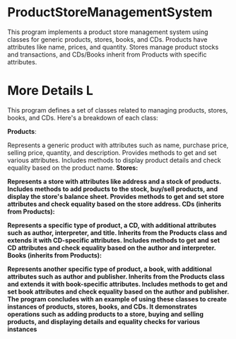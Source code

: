 # ProductStoreManagementSystem
This program implements a product store management system using classes for generic products, stores, books, and CDs. Products have attributes like name, prices, and quantity. Stores manage product stocks and transactions, and CDs/Books inherit from Products with specific attributes.

# More Details L
This program defines a set of classes related to managing products, stores, books, and CDs. Here's a breakdown of each class:

<b>Products</b>:

Represents a generic product with attributes such as name, purchase price, selling price, quantity, and description.
Provides methods to get and set various attributes.
Includes methods to display product details and check equality based on the product name.
<b>Stores<b/>:

Represents a store with attributes like address and a stock of products.
Includes methods to add products to the stock, buy/sell products, and display the store's balance sheet.
Provides methods to get and set store attributes and check equality based on the store address.
CDs (inherits from Products):

Represents a specific type of product, a CD, with additional attributes such as author, interpreter, and title.
Inherits from the Products class and extends it with CD-specific attributes.
Includes methods to get and set CD attributes and check equality based on the author and interpreter.
Books (inherits from Products):

Represents another specific type of product, a book, with additional attributes such as author and publisher.
Inherits from the Products class and extends it with book-specific attributes.
Includes methods to get and set book attributes and check equality based on the author and publisher.
The program concludes with an example of using these classes to create instances of products, stores, books, and CDs. It demonstrates operations such as adding products to a store, buying and selling products, and displaying details and equality checks for various instances
